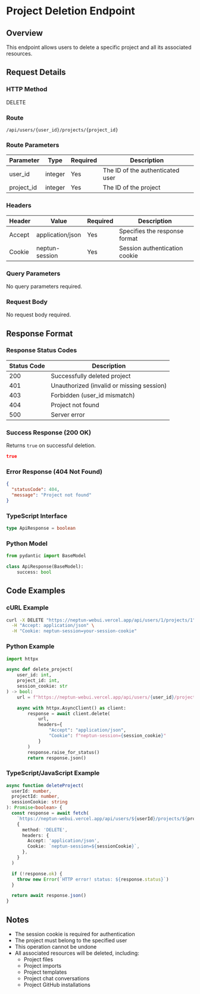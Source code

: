 # Project Deletion Endpoint

## Overview

This endpoint allows users to delete a specific project and all its associated resources.

## Request Details

### HTTP Method

DELETE

### Route

`/api/users/{user_id}/projects/{project_id}`

### Route Parameters

| Parameter  | Type    | Required | Description                      |
| ---------- | ------- | -------- | -------------------------------- |
| user_id    | integer | Yes      | The ID of the authenticated user |
| project_id | integer | Yes      | The ID of the project            |

### Headers

| Header | Value            | Required | Description                   |
| ------ | ---------------- | -------- | ----------------------------- |
| Accept | application/json | Yes      | Specifies the response format |
| Cookie | neptun-session   | Yes      | Session authentication cookie |

### Query Parameters

No query parameters required.

### Request Body

No request body required.

## Response Format

### Response Status Codes

| Status Code | Description                               |
| ----------- | ----------------------------------------- |
| 200         | Successfully deleted project              |
| 401         | Unauthorized (invalid or missing session) |
| 403         | Forbidden (user_id mismatch)              |
| 404         | Project not found                         |
| 500         | Server error                              |

### Success Response (200 OK)

Returns `true` on successful deletion.

```json
true
```

### Error Response (404 Not Found)

```json
{
  "statusCode": 404,
  "message": "Project not found"
}
```

### TypeScript Interface

```typescript
type ApiResponse = boolean
```

### Python Model

```python
from pydantic import BaseModel

class ApiResponse(BaseModel):
    success: bool
```

## Code Examples

### cURL Example

```bash
curl -X DELETE "https://neptun-webui.vercel.app/api/users/1/projects/1" \
  -H "Accept: application/json" \
  -H "Cookie: neptun-session=your-session-cookie"
```

### Python Example

```python
import httpx

async def delete_project(
    user_id: int,
    project_id: int,
    session_cookie: str
) -> bool:
    url = f"https://neptun-webui.vercel.app/api/users/{user_id}/projects/{project_id}"

    async with httpx.AsyncClient() as client:
        response = await client.delete(
            url,
            headers={
                "Accept": "application/json",
                "Cookie": f"neptun-session={session_cookie}"
            }
        )
        response.raise_for_status()
        return response.json()
```

### TypeScript/JavaScript Example

```typescript
async function deleteProject(
  userId: number,
  projectId: number,
  sessionCookie: string
): Promise<boolean> {
  const response = await fetch(
    `https://neptun-webui.vercel.app/api/users/${userId}/projects/${projectId}`,
    {
      method: 'DELETE',
      headers: {
        Accept: 'application/json',
        Cookie: `neptun-session=${sessionCookie}`,
      },
    }
  )

  if (!response.ok) {
    throw new Error(`HTTP error! status: ${response.status}`)
  }

  return await response.json()
}
```

## Notes

- The session cookie is required for authentication
- The project must belong to the specified user
- This operation cannot be undone
- All associated resources will be deleted, including:
  - Project files
  - Project imports
  - Project templates
  - Project chat conversations
  - Project GitHub installations
